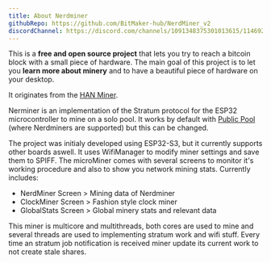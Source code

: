 ```yaml
---
title: About Nerdminer
githubRepo: https://github.com/BitMaker-hub/NerdMiner_v2
discordChannel: https://discord.com/channels/1091348375301013615/1146926762484322466
---
```

This is a **free and open source project** that lets you try to reach a bitcoin block with a small piece of hardware.
The main goal of this project is to let you **learn more about minery** and to have a beautiful piece of hardware on your desktop.

It originates from the [HAN Miner](https://github.com/valerio-vaccaro/HAN).

Nerminer is an implementation of the Stratum protocol for the ESP32 microcontroller to mine on a solo pool. It works by default with [Public Pool](/public-pool/about) (where Nerdminers are supported) but this can be changed.

The project was initialy developed using ESP32-S3, but it currently supports other boards aswell. It uses WifiManager to modify miner settings and save them to SPIFF.
The microMiner comes with several screens to monitor it's working procedure and also to show you network mining stats.
Currently includes:

- NerdMiner Screen > Mining data of Nerdminer
- ClockMiner Screen > Fashion style clock miner
- GlobalStats Screen > Global minery stats and relevant data

This miner is multicore and multithreads, both cores are used to mine and several threads are used to implementing stratum work and wifi stuff.
Every time an stratum job notification is received miner update its current work to not create stale shares.